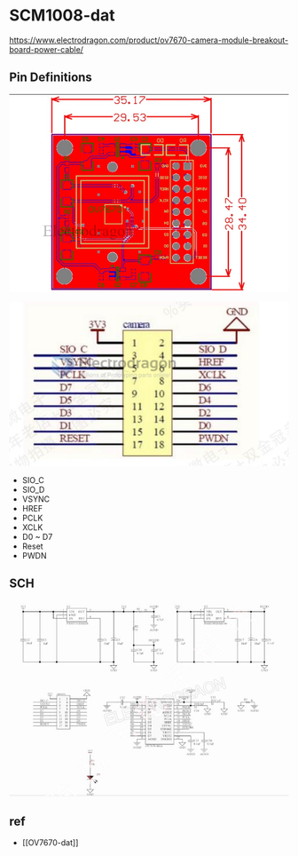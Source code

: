 
# SCM1008-dat 

https://www.electrodragon.com/product/ov7670-camera-module-breakout-board-power-cable/



## Pin Definitions 

![](2023-11-08-13-53-12.png)

![](2023-11-08-13-34-34.png)

- SIO_C
- SIO_D
- VSYNC
- HREF
- PCLK
- XCLK
- D0 ~ D7 
- Reset 
- PWDN



## SCH 

![](2023-11-08-13-51-57.png)


## ref 

- [[OV7670-dat]]
